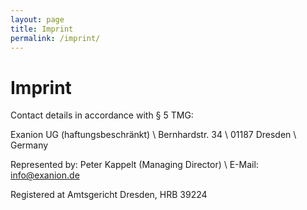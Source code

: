 ```yaml
---
layout: page
title: Imprint
permalink: /imprint/
---
```


# Imprint

Contact details in accordance with § 5 TMG:

Exanion UG (haftungsbeschränkt) \\
Bernhardstr. 34 \\
01187 Dresden \\
Germany

Represented by: Peter Kappelt (Managing Director) \\
E-Mail: info@exanion.de

Registered at Amtsgericht Dresden, HRB 39224
